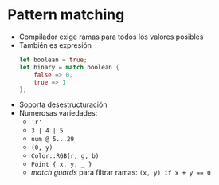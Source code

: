 # Pattern matching

* Compilador exige ramas para todos los valores posibles
* También es expresión
    ```rust
    let boolean = true;
    let binary = match boolean {
        false => 0,
        true => 1
    };
    ```
* Soporta desestructuración
* Numerosas variedades:
    * `'r'`
    * `3 | 4 | 5`
    * `num @ 5...29`
    * `(0, y)`
    * `Color::RGB(r, g, b)`
    * `Point { x, y, _ }`
    * *match guards* para filtrar ramas: `(x, y) if x + y == 0`
